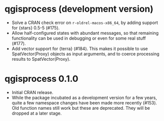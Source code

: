 # qgisprocess (development version)

- Solve a CRAN check error on `r-oldrel-macos-x86_64`, by adding support for {stars} 0.5-5 (#175).
- Allow half-configured states with abundant messages, so that remaining functionality can be used in debugging or even for some real stuff (#177).
- Add vector support for {terra} (#184).
This makes it possible to use SpatVector(Proxy) objects as input arguments, and to coerce processing results to SpatVector(Proxy).

# qgisprocess 0.1.0

- Initial CRAN release.
- While the package incubated as a development version for a few years, quite a few namespace changes have been made more recently (#153).
Old function names still work but these are deprecated.
They will be dropped at a later stage.
